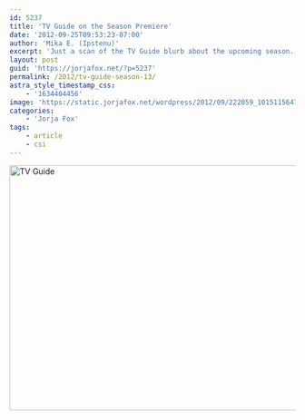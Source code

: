 ```yaml
---
id: 5237
title: 'TV Guide on the Season Premiere'
date: '2012-09-25T09:53:23-07:00'
author: 'Mika E. (Ipstenu)'
excerpt: 'Just a scan of the TV Guide blurb about the upcoming season.'
layout: post
guid: 'https://jorjafox.net/?p=5237'
permalink: /2012/tv-guide-season-13/
astra_style_timestamp_css:
    - '1634404456'
image: 'https://static.jorjafox.net/wordpress/2012/09/222059_10151156472987866_152327089_n.jpeg'
categories:
    - 'Jorja Fox'
tags:
    - article
    - csi
---
```


<img class="aligncenter size-full wp-image-5238" title="TV Guide" src="//static.jorjafox.net/wordpress/2012/09/222059_10151156472987866_152327089_n.jpeg" alt="TV Guide" width="960" height="432" />